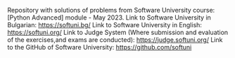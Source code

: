 Repository with solutions of problems from Software University course: [Python Advanced] module - May 2023. Link to Software University in Bulgarian: https://softuni.bg/ Link to Software University in English: https://softuni.org/ Link to Judge System (Where submission and evaluation of the exercises,and exams are conducted): https://judge.softuni.org/ Link to the GitHub of Software University: https://github.com/softuni
